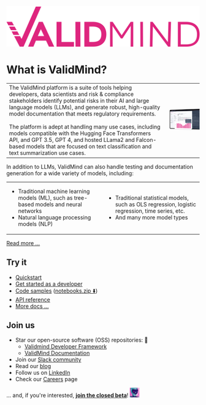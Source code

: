 <img src="/profile/validmind-logo-color.svg" alt="ValidMind logo" title="ValidMind logo">

<h1>What is ValidMind?</h1>

<table style="border: none;">
  <tbody>
    <tr>
      <td>The ValidMind platform is a suite of tools helping developers, data scientists and risk &amp; compliance stakeholders identify potential risks in their AI and large language models (LLMs), and generate robust, high-quality model documentation that meets regulatory requirements.<br><br>The platform is adept at handling many use cases, including models compatible with the Hugging Face Transformers API, and GPT 3.5, GPT 4, and hosted LLama2 and Falcon-based models that are focused on text classification and text summarization use cases.</td>
      <td><img src="/profile/validmind-dashboard.png" alt="An image showing the main ValidMind UI main dashboard" style="width: 350px; padding: 10px;"></td>
    </tr>
  </tbody>
</table>

<p>In addition to LLMs, ValidMind can also handle testing and documentation generation for a wide variety of models, including:</p>

<table style="border: none;">
  <tbody>
    <tr>
      <td>
        <ul>
          <li>Traditional machine learning models (ML), such as tree-based models and neural networks</li>
          <li>Natural language processing models (NLP)</li>
        </ul>
      </td>
      <td>
        <ul>
          <li>Traditional statistical models, such as OLS regression, logistic regression, time series, etc.</li>
          <li>And many more model types</li>
        </ul>
      </td>
    </tr>
  </tbody>
</table>

<p><a href="https://docs.validmind.ai/guide/overview.html" target="_blank">Read more ...</a></p>

<h2>Try it</h2>

<ul>
    <li><a href="https://docs.validmind.ai/guide/quickstart.html" target="_blank">Quickstart</a></li>
    <li><a href="https://docs.validmind.ai/guide/get-started-developer-framework.html" target="_blank">Get started as a developer</a></li>
    <li><a href="https://github.com/validmind/developer-framework/tree/main/notebooks" target="_blank">Code samples</a> (<a href="https://docs.validmind.ai/notebooks.zip">notebooks.zip ⬇️</a>)</li>
    <li><a href="https://docs.validmind.ai/validmind/validmind.html" target="_blank">API reference</a></li>
    <li><a href="https://docs.validmind.ai" target="_blank">More docs ...</a></li>
</ul>

<h2>Join us</h2>

<ul>
  <li>Star our open-source software (OSS) repositories: 🌟
      <ul>
          <li><a href="https://github.com/validmind/developer-framework" target="_blank">Validmind Developer Framework</a></li>
           <li><a href="https://github.com/validmind/developer-framework" target="_blank">ValidMind Documentation</a></li>
      </ul>
  </li>
  <li>Join our <a href="https://docs.validmind.ai/guide/join-community.html" target="_blank">Slack community</a></li>
  <li>Read our <a href="https://validmind.com/blog/" target="_blank">blog</a></li>
  <li>Follow us on <a href="https://www.linkedin.com/company/validmind" target="_blank">LinkedIn</a></li>
  <li>Check our <a href="https://validmind.com/careers/" target="_blank">Careers</a> page</li>
</ul>

<p>... and, if you're interested, <b><a href="https://docs.validmind.ai/guide/join-closed-beta.html" target="_blank">join the closed beta</b></a>! <img src="/profile/vm-closed-beta.png" alt="An image showing the ValidMind closed beta thumbnail" style="width: 25px;"></p>


